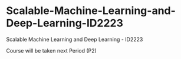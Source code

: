 # Scalable-Machine-Learning-and-Deep-Learning-ID2223
Scalable Machine Learning and Deep Learning - ID2223

Course will be taken next Period (P2)
